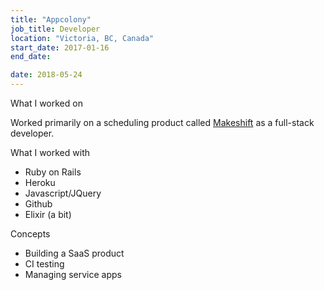 ```yaml
---
title: "Appcolony"
job_title: Developer
location: "Victoria, BC, Canada"
start_date: 2017-01-16
end_date:

date: 2018-05-24
---
```


<div class="col-4">

<label>What I worked on</label>

<p>
	Worked primarily on a scheduling product called <a href="http://www.makeshift.ca/">Makeshift</a> as a full-stack developer.
</p>

</div><div class="col-3">
	<label>What I worked with</label>
	<ul>
		<li>Ruby on Rails</li>
		<li>Heroku</li>
		<li>Javascript/JQuery</li>
		<li>Github</li>
		<li>Elixir (a bit)</li>
	</ul>
</div><div class="col-3">
	<label>Concepts</label>
	<ul>
		<li>Building a SaaS product</li>
		<li>CI testing</li>
		<li>Managing service apps</li>
	</ul>
</div>